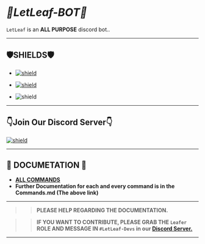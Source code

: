 # _🍂LetLeaf-BOT🍂_

`LetLeaf` is an **ALL PURPOSE** discord bot..

-------------------------
## **🛡️SHIELDS🛡️**

- [![shield](https://img.shields.io/badge/🤖To%20GET%20LETLEAF-Click%20ME‼️-blue?style=for-the-badge&color=00000F&labelcolor=00F00F0)](https://discord.com/api/oauth2/authorize?client_id=840807839182225409&permissions=1425501271&scope=bot)

- [![shield](https://img.shields.io/badge/PURE-PYTHON-blue?style=for-the-badge&color=0000FF&logo=python)](https://python.org)

- ![shield](https://img.shields.io/badge/✔️Need%20Help%20In-Documentation-blue?style=for-the-badge&color=0F0000)
---
## 👇**Join Our Discord Server**👇 

 [![shield](https://discord.com/api/guilds/819085006978023475/embed.png?style=banner3)](https://discord.com/invite/HDekbApT4P) 

---
## 📖 DOCUMETATION 📖
- [**ALL COMMANDS**](https://github.com/v1s1t0r999/LetLeaf-BOT/blob/master/DOCS/Commands.md)
- **Further Documentation for each and every command is in the Commands.md (The above link)**

---
>> **PLEASE HELP REGARDING THE DOCUMENTATION.**

>> **IF YOU WANT TO CONTRIBUTE, PLEASE GRAB THE `Leafer` ROLE AND MESSAGE IN `#LetLeaf-Devs` in our [Discord Server.](https://discord.com/invite/HDekbApT4P)**
---

